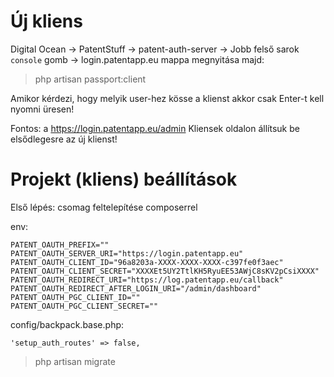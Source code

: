 # Új kliens

Digital Ocean -> PatentStuff -> patent-auth-server -> Jobb felső sarok `console` gomb -> login.patentapp.eu mappa megnyitása majd:
> php artisan passport:client

Amikor kérdezi, hogy melyik user-hez kösse a klienst akkor csak Enter-t kell nyomni üresen!

Fontos: a https://login.patentapp.eu/admin Kliensek oldalon állítsuk be elsődlegesre az új klienst!

# Projekt (kliens) beállítások
Első lépés: csomag feltelepítése composerrel

env:
```
PATENT_OAUTH_PREFIX=""
PATENT_OAUTH_SERVER_URI="https://login.patentapp.eu"
PATENT_OAUTH_CLIENT_ID="96a8203a-XXXX-XXXX-XXXX-c397fe0f3aec"
PATENT_OAUTH_CLIENT_SECRET="XXXXEt5UY2TtlKH5RyuEE53AWjC8sKV2pCsiXXXX"
PATENT_OAUTH_REDIRECT_URI="https://log.patentapp.eu/callback"
PATENT_OAUTH_REDIRECT_AFTER_LOGIN_URI="/admin/dashboard"
PATENT_OAUTH_PGC_CLIENT_ID=""
PATENT_OAUTH_PGC_CLIENT_SECRET=""
```

config/backpack.base.php:
```
'setup_auth_routes' => false,
```

> php artisan migrate
